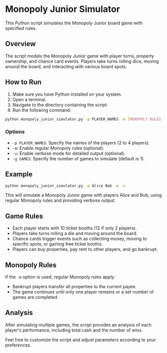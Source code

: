 # Monopoly Junior Simulator

This Python script simulates the Monopoly Junior board game with specified rules.

## Overview

The script models the Monopoly Junior game with player turns, property ownership, and chance card events. Players take turns rolling dice, moving around the board, and interacting with various board spots.

## How to Run

1. Make sure you have Python installed on your system.
2. Open a terminal.
3. Navigate to the directory containing the script.
4. Run the following command:

```bash
python monopoly_junior_simulator.py -p PLAYER_NAMES -m [MONOPOLY_RULES] -v
```

### Options

- `-p PLAYER_NAMES`: Specify the names of the players (2 to 4 players).
- `-m`: Enable regular Monopoly rules (optional).
- `-v`: Enable verbose mode for detailed output (optional).
- `-g GAMES`: Specify the number of games to simulate (default is 1).

## Example

```bash
python monopoly_junior_simulator.py -p Alice Bob -m -v
```

This will simulate a Monopoly Junior game with players Alice and Bob, using regular Monopoly rules and providing verbose output.

## Game Rules

- Each player starts with 10 ticket booths (12 if only 2 players).
- Players take turns rolling a die and moving around the board.
- Chance cards trigger events such as collecting money, moving to specific spots, or gaining free ticket booths.
- Players can buy properties, pay rent to other players, and go bankrupt.

## Monopoly Rules

If the `-m` option is used, regular Monopoly rules apply:

- Bankrupt players transfer all properties to the current payee.
- The game continues until only one player remains or a set number of games are completed.

## Analysis

After simulating multiple games, the script provides an analysis of each player's performance, including total cash and the number of wins.

Feel free to customize the script and adjust parameters according to your preferences.
